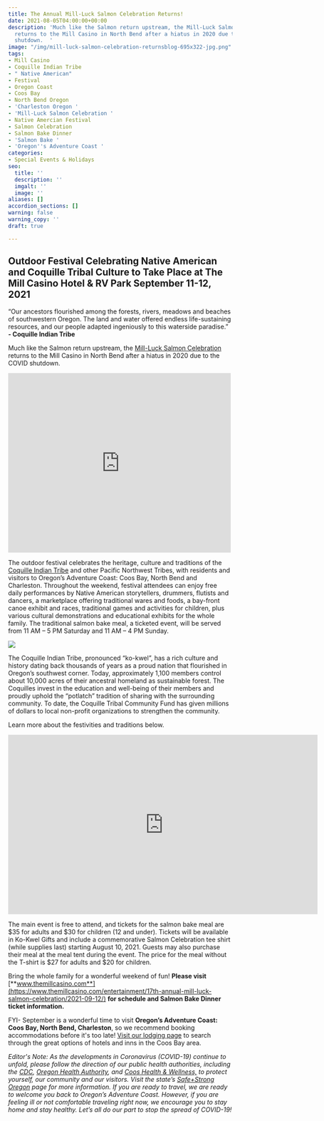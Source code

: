 ```yaml
---
title: The Annual Mill-Luck Salmon Celebration Returns!
date: 2021-08-05T04:00:00+00:00
description: 'Much like the Salmon return upstream, the Mill-Luck Salmon Celebration
  returns to the Mill Casino in North Bend after a hiatus in 2020 due to the COVID
  shutdown.  '
image: "/img/mill-luck-salmon-celebration-returnsblog-695x322-jpg.png"
tags:
- Mill Casino
- Coquille Indian Tribe
- " Native American"
- Festival
- Oregon Coast
- Coos Bay
- North Bend Oregon
- 'Charleston Oregon '
- 'Mill-Luck Salmon Celebration '
- Native Amercian Festival
- Salmon Celebration
- Salmon Bake Dinner
- 'Salmon Bake '
- 'Oregon''s Adventure Coast '
categories:
- Special Events & Holidays
seo:
  title: ''
  description: ''
  imgalt: ''
  image: ''
aliases: []
accordion_sections: []
warning: false
warning_copy: ''
draft: true

---
```

## Outdoor Festival Celebrating Native American and Coquille Tribal Culture to Take Place at The Mill Casino Hotel & RV Park September 11-12, 2021

“Our ancestors flourished among the forests, rivers, meadows and beaches of southwestern Oregon. The land and water offered endless life-sustaining resources, and our people adapted ingeniously to this waterside paradise.” **- Coquille Indian Tribe**

Much like the Salmon return upstream, the [Mill-Luck Salmon Celebration](https://www.themillcasino.com/entertainment/17th-annual-mill-luck-salmon-celebration/2021-09-12/) returns to the Mill Casino in North Bend after a hiatus in 2020 due to the COVID shutdown.

<iframe src="https://www.facebook.com/plugins/post.php?href=https%3A%2F%2Fwww.facebook.com%2Fmillcasino%2Fposts%2F10165913457920294&show_text=true&width=500" width="500" height="403" style="border:none;overflow:hidden" scrolling="no" frameborder="0" allowfullscreen="true" allow="autoplay; clipboard-write; encrypted-media; picture-in-picture; web-share"></iframe>

The outdoor festival celebrates the heritage, culture and traditions of the [Coquille Indian Tribe](https://www.coquilletribe.org/) and other Pacific Northwest Tribes, with residents and visitors to Oregon’s Adventure Coast: Coos Bay, North Bend and Charleston. Throughout the weekend, festival attendees can enjoy free daily performances by Native American storytellers, drummers, flutists and dancers, a marketplace offering traditional wares and foods, a bay-front canoe exhibit and races, traditional games and activities for children, plus various cultural demonstrations and educational exhibits for the whole family. The traditional salmon bake meal, a ticketed event, will be served from 11 AM – 5 PM Saturday and 11 AM – 4 PM Sunday.

![](/img/millcasino-salmon-bake.jpg)

The Coquille Indian Tribe, pronounced “ko-kwel”, has a rich culture and history dating back thousands of years as a proud nation that flourished in Oregon’s southwest corner. Today, approximately 1,100 members control about 10,000 acres of their ancestral homeland as sustainable forest. The Coquilles invest in the education and well-being of their members and proudly uphold the “potlatch” tradition of sharing with the surrounding community. To date, the Coquille Tribal Community Fund has given millions of dollars to local non-profit organizations to strengthen the community.

Learn more about the festivities and traditions below.
<iframe width="695" height="403" src="https://www.youtube.com/embed/dpDb4qL-SfE?rel=0" frameborder="0" allow="autoplay; encrypted-media" allowfullscreen></iframe>

The main event is free to attend, and tickets for the salmon bake meal are $35 for adults and $30 for children (12 and under). Tickets will be available in Ko-Kwel Gifts and include a commemorative Salmon Celebration tee shirt (while supplies last) starting August 10, 2021. Guests may also purchase their meal at the meal tent during the event. The price for the meal without the T-shirt is $27 for adults and $20 for children.

Bring the whole family for a wonderful weekend of fun! **Please visit** [**www.themillcasino.com**](https://www.themillcasino.com/entertainment/17th-annual-mill-luck-salmon-celebration/2021-09-12/) **for schedule and Salmon Bake Dinner ticket information.**

FYI- September is a wonderful time to visit **Oregon’s Adventure Coast: Coos Bay, North Bend, Charleston**, so we recommend booking accommodations before it's too late! [Visit our lodging page](https://www.oregonsadventurecoast.com/lodging/) to search through the great options of hotels and inns in the Coos Bay area.

_Editor's Note: As the developments in Coronavirus (COVID-19) continue to unfold, please follow the direction of our public health authorities, including the_ [_CDC_](https://www.cdc.gov/coronavirus/2019-ncov/index.html)_,_ [_Oregon Health Authority_](https://www.oregon.gov/oha/pages/index.aspx)_, and_ [_Coos Health & Wellness,_](https://cooshealthandwellness.org/) _to protect yourself, our community and our visitors. Visit the state’s_ [_Safe+Strong Oregon_](https://www.safestrongoregon.org/) _page for more information. If you are ready to travel, we are ready to welcome you back to Oregon’s Adventure Coast. However, if you are feeling ill or not comfortable traveling right now, we encourage you to stay home and stay healthy. Let’s all do our part to stop the spread of COVID-19!_